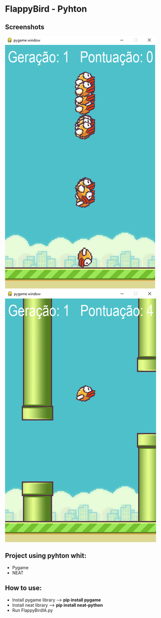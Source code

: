 # FlappyBird - Pyhton

## Screenshots

![screenshot](screenshot.png) ![screenshot](screenshot2.png)

## Project using pyhton whit:
* Pygame
* NEAT

## How to use:
* Install pygame library  --> **pip install pygame**
* Install neat library --> **pip install neat-python**
* Run FlappyBirdIA.py

